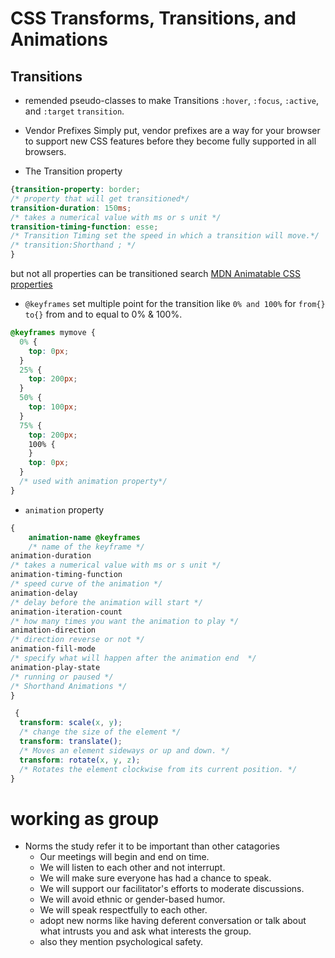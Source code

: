 # CSS Transforms, Transitions, and Animations

## Transitions

- remended pseudo-classes to make Transitions `:hover`, `:focus`, `:active`, and `:target` `transition`.

- Vendor Prefixes Simply put, vendor prefixes are a way for your browser to support new CSS features before they become fully supported in all browsers.

- The Transition property

```CSS
{transition-property: border;
/* property that will get transitioned*/
transition-duration: 150ms;
/* takes a numerical value with ms or s unit */
transition-timing-function: esse;
/* Transition Timing set the speed in which a transition will move.*/
/* transition:Shorthand ; */
}
```

but not all properties can be transitioned search [MDN Animatable CSS properties](https://developer.mozilla.org/en-US/docs/Web/CSS/CSS_animated_properties)

- `@keyframes` set multiple point for the transition like `0% and 100%` for `from{} to{}` from and to equal to 0% & 100%.

```css
@keyframes mymove {
  0% {
    top: 0px;
  }
  25% {
    top: 200px;
  }
  50% {
    top: 100px;
  }
  75% {
    top: 200px;
    100% {
    }
    top: 0px;
  }
  /* used with animation property*/
}
```

- `animation` property

```css
{
    animation-name @keyframes
    /* name of the keyframe */
animation-duration
/* takes a numerical value with ms or s unit */
animation-timing-function
/* speed curve of the animation */
animation-delay
/* delay before the animation will start */
animation-iteration-count
/* how many times you want the animation to play */
animation-direction
/* direction reverse or not */
animation-fill-mode
/* specify what will happen after the animation end  */
animation-play-state
/* running or paused */
/* Shorthand Animations */
}
```

```css
 {
  transform: scale(x, y);
  /* change the size of the element */
  transform: translate();
  /* Moves an element sideways or up and down. */
  transform: rotate(x, y, z);
  /* Rotates the element clockwise from its current position. */
}
```

# working as group

- Norms the study refer it to be important than other catagories
  - Our meetings will begin and end on time.
  - We will listen to each other and not interrupt.
  - We will make sure everyone has had a chance to speak.
  - We will support our facilitator's efforts to moderate discussions.
  - We will avoid ethnic or gender-based humor.
  - We will speak respectfully to each other.
  - adopt new norms like having deferent conversation or talk about what intrusts you and ask what interests the group.
  - also they mention psychological safety.
